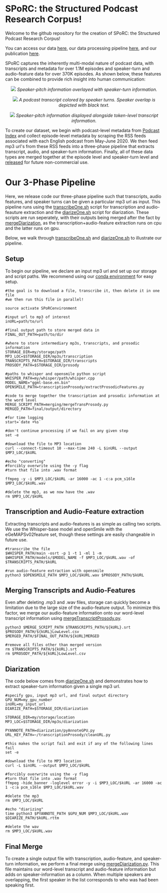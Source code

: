 #  SPoRC: the Structured Podcast Research Corpus!
Welcome to the github repository for the creation of SPoRC: the Structured Podcast Research Corpus!

You can access our data [here](https://huggingface.co/datasets/blitt/SPoRC), our data processing pipeline [here](https://github.com/blitt2018/SPoRC_data), and our publication [here](FILL_IN).

SPoRC captures the inherently multi-modal nature of podcast data, with transcripts and metadata for over 1.1M episodes and speaker-turn and audio-feature data for over 370K episodes. As shown below, these features can be combined to provide rich insight into human communication:  

<p align="center">
  <img src="/figures/diarizationVisualization.png?raw=true">
  <em>Speaker-pitch information overlayed with speaker-turn information.</em>
</p>

<p align="center">
  <img src="/figures/transcriptHighlightingFigure.png?raw=true">
  <em>A podcast transcript colored by speaker turns. Speaker overlap is depicted with black text.</em>
</p>

<p align="center">
  <img src="/figures/pitchDemo.png?raw=true">
  <em>Speaker-pitch information displayed alongside token-level transcript information.</em>
</p>

To create our dataset, we begin with podcast-level metadata from [Podcast Index](https://podcastindex.org/) and collect episode-level metadata by scraping the RSS feeds associated with each English podcast from May-June 2020. We then feed mp3 url's from these RSS feeds into a three-phase pipeline that extracts transcript, audio, and speaker-turn information. Finally, all of these data types are merged together at the episode level and speaker-turn level and [released](https://huggingface.co/datasets/blitt/SPoRC) for future non-commercial use.

# Our 3-Phase Pipeline 
Here, we release code our three-phase pipeline such that transcripts, audio features, and speaker turns can be given a particular mp3 url as input. This pipeline runs using the [transcribeOne.sh](transcriptionProsody/transcribeOne.sh) script for transcription and audio-feauture extraction and the [diarizeOne.sh](diarization/diarizeOne.sh) script for diarization. These scripts are run seperately, with their outputs being merged after the fact by [mergeDiarization](merging/mergeDiarization.py), as the transcription+audio-feature extraction runs on cpu and the latter runs on gpu.

Below, we walk through [transcribeOne.sh](transcriptionProsody/transcribeOne.sh) and [diarizeOne.sh](diarization/diarizeOne.sh) to illustrate our pipeline.  

## Setup
To begin our pipeline, we declare an input mp3 url and set up our storage and script paths. We recommend using our [conda environment](SPoRCenvironment.yml) for easy setup.   

```
#the goal is to download a file, transcribe it, then delete it in one file 
#we then run this file in parallel!

source activate SPoRCenvironment 

#input url to mp3 of interest
inURL=path/to/url

#final output path to store merged data in 
FINAL_OUT_PATH=path/to/dir

#where to store intermediary mp3s, transcripts, and prosodic information 
STORAGE_DIR=my/storage/path
MP3_LOC=$STORAGE_DIR/mp3s/transcription
TRANSCRIPTS_PATH=$STORAGE_DIR/transcripts
PROSODY_PATH=$STORAGE_DIR/prosody

#paths to whisper and opensmile python script  
WHISPER_PATH=my/whisper/path/whisper.cpp
MODEL_NAME="ggml-base.en.bin"
OPENSMILE_PATH=transcriptionProsody/extractProsodicFeatures.py

#code to merge together the transcription and prosodic information at the word level  
MERGE_SCRIPT_PATH=merging/mergeTransProsody.py
MERGED_PATH=final/output/directory 

#for time logging 
start=`date +%s`

#don't continue processing if we fail on any given step 
set -e 

#download the file to MP3 location
curl --connect-timeout 10 --max-time 240 -L $inURL --output $MP3_LOC/$kURL

#echo "converting" 
#forcibly overwrite using the -y flag 
#turn that file into .wav format 

ffmpeg -y -i $MP3_LOC/$kURL -ar 16000 -ac 1 -c:a pcm_s16le $MP3_LOC/$kURL.wav

#delete the mp3, as we now have the .wav 
rm $MP3_LOC/$kURL
```

## Transcription and Audio-Feature extraction 
Extracting transcripts and audio-features is as simple as calling two scripts. We use the Whisper-base model and openSmile with the eGeMAPSv02feature set, though these settings are easily changeable in future use.  

```
#transcribe the file
$WHISPER_PATH/main -osrt -p 1 -t 1 -ml 1 -m $WHISPER_PATH/models/$MODEL_NAME -f $MP3_LOC/$kURL.wav -of $TRANSCRIPTS_PATH/$kURL

#run audio-feature extraction with opensmile  
python3 $OPENSMILE_PATH $MP3_LOC/$kURL.wav $PROSODY_PATH/$kURL
```

## Merging Transcripts and Audio-Features 
Even after deleting .mp3 and .wav files, storage can quickly become a limitation due to the large size of the audio-feature output. To minimize this factor, we merge our audio-feature information onto our word-level transcript information using [mergeTranscriptProsody.py](merging/mergeTranscriptProsody.py).  

```
python3 $MERGE_SCRIPT_PATH $TRANSCRIPTS_PATH/${kURL}.srt $PROSODY_PATH/${kURL}LowLevel.csv $MERGED_PATH/$FINAL_OUT_PATH/${kURL}MERGED

#remove all files other than merged version 
rm $TRANSCRIPTS_PATH/${kURL}.srt
rm $PROSODY_PATH/${kURL}LowLevel.csv
```

## Diarization 
The code below comes from [diarizeOne.sh](diarization/diarizeOne.sh) and demonstrates how to extract speaker-turn information given a single mp3 url. 

```
#specify gpu, input mp3 url, and final output directory 
GPU_NUM=my_gpu_number
inURL=my_input_url
DIARIZE_PATH=$STORAGE_DIR/diarization

STORAGE_DIR=my/storage/location
MP3_LOC=$STORAGE_DIR/mp3s/diarization

PYANNOTE_PATH=diarization/pyAnnoteGPU.py
URL_KEY_PATH=~/transcriptionProsody/cleanURL.py

#this makes the script fail and exit if any of the following lines fail 
set -e 

#download the file to MP3 location
curl -L $inURL --output $MP3_LOC/$kURL

#forcibly overwrite using the -y flag
#turn that file into .wav format
ffmpeg -hide_banner -loglevel error -y -i $MP3_LOC/$kURL -ar 16000 -ac 1 -c:a pcm_s16le $MP3_LOC/$kURL.wav

#delete the mp3
rm $MP3_LOC/$kURL

#echo "diarizing"
time python3 $PYANNOTE_PATH $GPU_NUM $MP3_LOC/$kURL.wav $DIARIZE_PATH/$kURL.rttm

#delete the wav
rm $MP3_LOC/$kURL.wav
```

## Final Merge
To create a single output file with transcription, audio-feature, and speaker-turn information, we perform a final merge using [mergeDiarization.py](merging/mergeDiarization.py). This file maintains our word-level transcript and audio-feature information but adds on speaker-information as a column. When multiple speakers are overlapping, the first speaker in the list corresponds to who was had been speaking first.  

